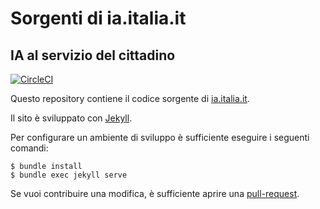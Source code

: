# Sorgenti di ia.italia.it
## IA al servizio del cittadino
[![CircleCI](https://circleci.com/gh/Taskforce-IA/ia.italia.it.svg?style=svg)](https://circleci.com/gh/Taskforce-IA/ia.italia.it)

Questo repository contiene il codice sorgente di [ia.italia.it](https://ia.italia.it).

Il sito è sviluppato con [Jekyll](https://jekyllrb.com/).

Per configurare un ambiente di sviluppo è sufficiente eseguire i seguenti comandi:

    $ bundle install
    $ bundle exec jekyll serve

Se vuoi contribuire una modifica, è sufficiente aprire una [pull-request](https://help.github.com/articles/about-pull-requests/).
